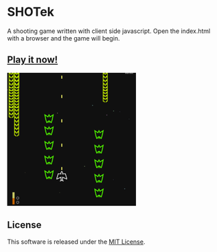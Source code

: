 SHOTek
======

A shooting game written with client side javascript.
Open the index.html with a browser and the game will begin.

[SHOTek]: http://okunishinishi.github.io/SHOTek/

## [Play it now!][SHOTek]

<img src="./img/screenshot.png" width="300" height="310">



License
-------
This software is released under the [MIT License](https://raw.github.com/okunishinishi/SHOTek/master/LICENSE).
